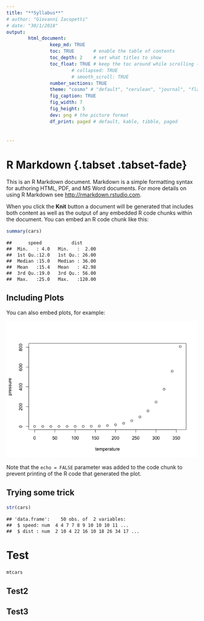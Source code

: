 ```yaml
---
title: "**Syllabus**"
# author: "Giovanni Iacopetti"
# date: "30/1/2018"
output: 
        html_document:
                keep_md: TRUE
                toc: TRUE       # enable the table of contents
                toc_depth: 2    # set what titles to show
                toc_float: TRUE # keep the toc around while scrolling (get rid of 'TRUE' before uncommenting the options)
                        # collapsed: TRUE
                        # smooth_scroll: TRUE 
                number_sections: TRUE
                theme: "cosmo" # "default", "cerulean", "journal", "flatly", "readable", "spacelab", "united", "cosmo", "lumen", "paper", "sandstone", "simplex", "yeti"
                fig_caption: TRUE
                fig_width: 7
                fig_height: 5
                dev: png # the picture format
                df_print: paged # default, kable, tibble, paged
                

---
```






# R Markdown {.tabset .tabset-fade}

This is an R Markdown document. Markdown is a simple formatting syntax for authoring HTML, PDF, and MS Word documents. For more details on using R Markdown see <http://rmarkdown.rstudio.com>.

When you click the **Knit** button a document will be generated that includes both content as well as the output of any embedded R code chunks within the document. You can embed an R code chunk like this:


```r
summary(cars)
```

```
##      speed           dist       
##  Min.   : 4.0   Min.   :  2.00  
##  1st Qu.:12.0   1st Qu.: 26.00  
##  Median :15.0   Median : 36.00  
##  Mean   :15.4   Mean   : 42.98  
##  3rd Qu.:19.0   3rd Qu.: 56.00  
##  Max.   :25.0   Max.   :120.00
```

## Including Plots

You can also embed plots, for example:

![](README_files/figure-html/pressure-1.png)<!-- -->

Note that the `echo = FALSE` parameter was added to the code chunk to prevent printing of the R code that generated the plot.

## Trying some trick


```r
str(cars)
```

```
## 'data.frame':	50 obs. of  2 variables:
##  $ speed: num  4 4 7 7 8 9 10 10 10 11 ...
##  $ dist : num  2 10 4 22 16 10 18 26 34 17 ...
```


# Test


```r
mtcars
```

<div data-pagedtable="false">
  <script data-pagedtable-source type="application/json">
{"columns":[{"label":[""],"name":["_rn_"],"type":[""],"align":["left"]},{"label":["mpg"],"name":[1],"type":["dbl"],"align":["right"]},{"label":["cyl"],"name":[2],"type":["dbl"],"align":["right"]},{"label":["disp"],"name":[3],"type":["dbl"],"align":["right"]},{"label":["hp"],"name":[4],"type":["dbl"],"align":["right"]},{"label":["drat"],"name":[5],"type":["dbl"],"align":["right"]},{"label":["wt"],"name":[6],"type":["dbl"],"align":["right"]},{"label":["qsec"],"name":[7],"type":["dbl"],"align":["right"]},{"label":["vs"],"name":[8],"type":["dbl"],"align":["right"]},{"label":["am"],"name":[9],"type":["dbl"],"align":["right"]},{"label":["gear"],"name":[10],"type":["dbl"],"align":["right"]},{"label":["carb"],"name":[11],"type":["dbl"],"align":["right"]}],"data":[{"1":"21.0","2":"6","3":"160.0","4":"110","5":"3.90","6":"2.620","7":"16.46","8":"0","9":"1","10":"4","11":"4","_rn_":"Mazda RX4"},{"1":"21.0","2":"6","3":"160.0","4":"110","5":"3.90","6":"2.875","7":"17.02","8":"0","9":"1","10":"4","11":"4","_rn_":"Mazda RX4 Wag"},{"1":"22.8","2":"4","3":"108.0","4":"93","5":"3.85","6":"2.320","7":"18.61","8":"1","9":"1","10":"4","11":"1","_rn_":"Datsun 710"},{"1":"21.4","2":"6","3":"258.0","4":"110","5":"3.08","6":"3.215","7":"19.44","8":"1","9":"0","10":"3","11":"1","_rn_":"Hornet 4 Drive"},{"1":"18.7","2":"8","3":"360.0","4":"175","5":"3.15","6":"3.440","7":"17.02","8":"0","9":"0","10":"3","11":"2","_rn_":"Hornet Sportabout"},{"1":"18.1","2":"6","3":"225.0","4":"105","5":"2.76","6":"3.460","7":"20.22","8":"1","9":"0","10":"3","11":"1","_rn_":"Valiant"},{"1":"14.3","2":"8","3":"360.0","4":"245","5":"3.21","6":"3.570","7":"15.84","8":"0","9":"0","10":"3","11":"4","_rn_":"Duster 360"},{"1":"24.4","2":"4","3":"146.7","4":"62","5":"3.69","6":"3.190","7":"20.00","8":"1","9":"0","10":"4","11":"2","_rn_":"Merc 240D"},{"1":"22.8","2":"4","3":"140.8","4":"95","5":"3.92","6":"3.150","7":"22.90","8":"1","9":"0","10":"4","11":"2","_rn_":"Merc 230"},{"1":"19.2","2":"6","3":"167.6","4":"123","5":"3.92","6":"3.440","7":"18.30","8":"1","9":"0","10":"4","11":"4","_rn_":"Merc 280"},{"1":"17.8","2":"6","3":"167.6","4":"123","5":"3.92","6":"3.440","7":"18.90","8":"1","9":"0","10":"4","11":"4","_rn_":"Merc 280C"},{"1":"16.4","2":"8","3":"275.8","4":"180","5":"3.07","6":"4.070","7":"17.40","8":"0","9":"0","10":"3","11":"3","_rn_":"Merc 450SE"},{"1":"17.3","2":"8","3":"275.8","4":"180","5":"3.07","6":"3.730","7":"17.60","8":"0","9":"0","10":"3","11":"3","_rn_":"Merc 450SL"},{"1":"15.2","2":"8","3":"275.8","4":"180","5":"3.07","6":"3.780","7":"18.00","8":"0","9":"0","10":"3","11":"3","_rn_":"Merc 450SLC"},{"1":"10.4","2":"8","3":"472.0","4":"205","5":"2.93","6":"5.250","7":"17.98","8":"0","9":"0","10":"3","11":"4","_rn_":"Cadillac Fleetwood"},{"1":"10.4","2":"8","3":"460.0","4":"215","5":"3.00","6":"5.424","7":"17.82","8":"0","9":"0","10":"3","11":"4","_rn_":"Lincoln Continental"},{"1":"14.7","2":"8","3":"440.0","4":"230","5":"3.23","6":"5.345","7":"17.42","8":"0","9":"0","10":"3","11":"4","_rn_":"Chrysler Imperial"},{"1":"32.4","2":"4","3":"78.7","4":"66","5":"4.08","6":"2.200","7":"19.47","8":"1","9":"1","10":"4","11":"1","_rn_":"Fiat 128"},{"1":"30.4","2":"4","3":"75.7","4":"52","5":"4.93","6":"1.615","7":"18.52","8":"1","9":"1","10":"4","11":"2","_rn_":"Honda Civic"},{"1":"33.9","2":"4","3":"71.1","4":"65","5":"4.22","6":"1.835","7":"19.90","8":"1","9":"1","10":"4","11":"1","_rn_":"Toyota Corolla"},{"1":"21.5","2":"4","3":"120.1","4":"97","5":"3.70","6":"2.465","7":"20.01","8":"1","9":"0","10":"3","11":"1","_rn_":"Toyota Corona"},{"1":"15.5","2":"8","3":"318.0","4":"150","5":"2.76","6":"3.520","7":"16.87","8":"0","9":"0","10":"3","11":"2","_rn_":"Dodge Challenger"},{"1":"15.2","2":"8","3":"304.0","4":"150","5":"3.15","6":"3.435","7":"17.30","8":"0","9":"0","10":"3","11":"2","_rn_":"AMC Javelin"},{"1":"13.3","2":"8","3":"350.0","4":"245","5":"3.73","6":"3.840","7":"15.41","8":"0","9":"0","10":"3","11":"4","_rn_":"Camaro Z28"},{"1":"19.2","2":"8","3":"400.0","4":"175","5":"3.08","6":"3.845","7":"17.05","8":"0","9":"0","10":"3","11":"2","_rn_":"Pontiac Firebird"},{"1":"27.3","2":"4","3":"79.0","4":"66","5":"4.08","6":"1.935","7":"18.90","8":"1","9":"1","10":"4","11":"1","_rn_":"Fiat X1-9"},{"1":"26.0","2":"4","3":"120.3","4":"91","5":"4.43","6":"2.140","7":"16.70","8":"0","9":"1","10":"5","11":"2","_rn_":"Porsche 914-2"},{"1":"30.4","2":"4","3":"95.1","4":"113","5":"3.77","6":"1.513","7":"16.90","8":"1","9":"1","10":"5","11":"2","_rn_":"Lotus Europa"},{"1":"15.8","2":"8","3":"351.0","4":"264","5":"4.22","6":"3.170","7":"14.50","8":"0","9":"1","10":"5","11":"4","_rn_":"Ford Pantera L"},{"1":"19.7","2":"6","3":"145.0","4":"175","5":"3.62","6":"2.770","7":"15.50","8":"0","9":"1","10":"5","11":"6","_rn_":"Ferrari Dino"},{"1":"15.0","2":"8","3":"301.0","4":"335","5":"3.54","6":"3.570","7":"14.60","8":"0","9":"1","10":"5","11":"8","_rn_":"Maserati Bora"},{"1":"21.4","2":"4","3":"121.0","4":"109","5":"4.11","6":"2.780","7":"18.60","8":"1","9":"1","10":"4","11":"2","_rn_":"Volvo 142E"}],"options":{"columns":{"min":{},"max":[10]},"rows":{"min":[10],"max":[10]},"pages":{}}}
  </script>
</div>


## Test2

## Test3

